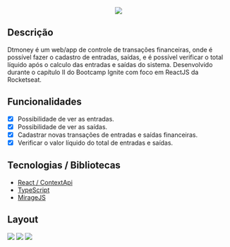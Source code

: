 <p align="center"><img src="https://i.imgur.com/uPw7ujs.png" justifyContent="center"></p>

## Descrição
Dtmoney é um web/app de controle de transações financeiras, onde é possível fazer o cadastro de entradas, saídas, e é possível verificar o total líquido após o calculo das entradas e saídas do sistema. Desenvolvido durante o capítulo II do Bootcamp Ignite com foco em ReactJS da Rocketseat.

## Funcionalidades
- [x] Possibilidade de ver as entradas.
- [x] Possibilidade de ver as saídas.
- [x] Cadastrar novas transações de entradas e saídas financeiras.
- [x] Verificar o valor líquido do total de entradas e saídas.

## Tecnologias / Bibliotecas
- [React / ContextApi](https://pt-br.reactjs.org/)
- [TypeScript](https://www.typescriptlang.org/)
- [MirageJS](https://miragejs.com/)



## Layout
<img src="https://i.imgur.com/AmvK5Yl.png">
<img src="https://i.imgur.com/opGxb4J.png">
<img src="https://i.imgur.com/rn6FOHm.png">
